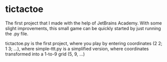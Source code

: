 # tictactoe
The first project that I made with the help of JetBrains Academy. With some slight improvements, this small game can be quickly started by just running the .py file.

tictactoe.py is the first project, where you play by entering coordinates (2 2; 1 3; ...), where simple-ttt.py is a simplified version, where coordinates transformed into a 1-to-9 grid (5, 9, ...)
